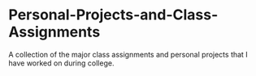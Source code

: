# Personal-Projects-and-Class-Assignments
A collection of the major class assignments and personal projects that I have worked on during college.

